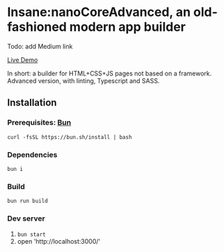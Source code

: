# Insane:nanoCoreAdvanced, an old-fashioned modern app builder

Todo: add Medium link

[Live Demo](https://lexey111.github.io/insane-nano-advanced/)

In short: a builder for HTML+CSS+JS pages not based on a framework. Advanced version, with linting, Typescript and SASS.

## Installation

### Prerequisites: [Bun](https://bun.sh/docs/installation)

`curl -fsSL https://bun.sh/install | bash`

### Dependencies

`bun i`

### Build

`bun run build`

### Dev server

1. `bun start`
2. open 'http://localhost:3000/'